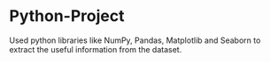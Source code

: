 # Python-Project
Used python libraries like NumPy, Pandas, Matplotlib and Seaborn to extract the useful information from the dataset.
